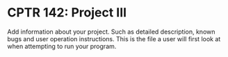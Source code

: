 # CPTR 142: Project III

Add information about your project.
Such as detailed description, known bugs and user operation instructions.
This is the file a user will first look at when attempting to run your program.
